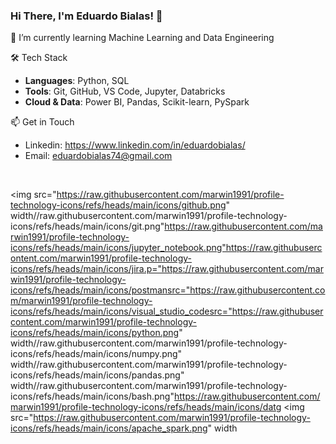 ### Hi There, I'm Eduardo Bialas! 👋

🌱 I’m currently learning Machine Learning and Data Engineering

🛠️ Tech Stack

- **Languages**: Python, SQL  
- **Tools**: Git, GitHub, VS Code, Jupyter, Databricks
- **Cloud & Data**: Power BI, Pandas, Scikit-learn, PySpark

📫 Get in Touch

- Linkedin: https://www.linkedin.com/in/eduardobialas/
- Email: eduardobialas74@gmail.com

<br>

<!-- [![Linkedin](https://img.shields.io/badge/LinkedIn-0077B5?style=for-the-badge&logo=linkedin&logoColor=white)](https://www.linkedin.com/in/eduardo-bialas-610730235/) -->

<div>

<!--
![image](https://raw.githubusercontent.com/marwin1991/profile-technology-icons/refs/heads/main/icons/github.png)
![image](https://raw.githubusercontent.com/marwin1991/profile-technology-icons/refs/heads/main/icons/git.png)
![image](https://raw.githubusercontent.com/marwin1991/profile-technology-icons/refs/heads/main/icons/jupyter_notebook.png)
![image](https://raw.githubusercontent.com/marwin1991/profile-technology-icons/refs/heads/main/icons/jira.pn})
![image](https://raw.githubusercontent.com/marwin1991/profile-technology-icons/refs/heads/main/icons/postman.png)
![image](https://raw.githubusercontent.com/marwin1991/profile-technology-icons/refs/heads/main/icons/visual_studio_code.png)
![image](https://raw.githubusercontent.com/marwin1991/profile-technology-icons/refs/heads/main/icons/python.png)
![image](https://raw.githubusercontent.com/marwin1991/profile-technology-icons/refs/heads/main/icons/numpy.png)
![image](https://raw.githubusercontent.com/marwin1991/profile-technology-icons/refs/heads/main/icons/pandas.png)
![image](https://raw.githubusercontent.com/marwin1991/profile-technology-icons/refs/heads/main/icons/bash.png)
![image](https://raw.githubusercontent.com/marwin1991/profile-technology-icons/refs/heads/main/icons/databricks.png)
![image](	https://raw.githubusercontent.com/marwin1991/profile-technology-icons/refs/heads/main/icons/apache_spark.png)

-->

<img src="https://raw.githubusercontent.com/marwin1991/profile-technology-icons/refs/heads/main/icons/github.png" width//raw.githubusercontent.com/marwin1991/profile-technology-icons/refs/heads/main/icons/git.png"https://raw.githubusercontent.com/marwin1991/profile-technology-icons/refs/heads/main/icons/jupyter_notebook.png"https://raw.githubusercontent.com/marwin1991/profile-technology-icons/refs/heads/main/icons/jira.p="https://raw.githubusercontent.com/marwin1991/profile-technology-icons/refs/heads/main/icons/postmansrc="https://raw.githubusercontent.com/marwin1991/profile-technology-icons/refs/heads/main/icons/visual_studio_codesrc="https://raw.githubusercontent.com/marwin1991/profile-technology-icons/refs/heads/main/icons/python.png" width//raw.githubusercontent.com/marwin1991/profile-technology-icons/refs/heads/main/icons/numpy.png" width//raw.githubusercontent.com/marwin1991/profile-technology-icons/refs/heads/main/icons/pandas.png" width//raw.githubusercontent.com/marwin1991/profile-technology-icons/refs/heads/main/icons/bash.png"https://raw.githubusercontent.com/marwin1991/profile-technology-icons/refs/heads/main/icons/datg
<img src="https://raw.githubusercontent.com/marwin1991/profile-technology-icons/refs/heads/main/icons/apache_spark.png" width

</div>

